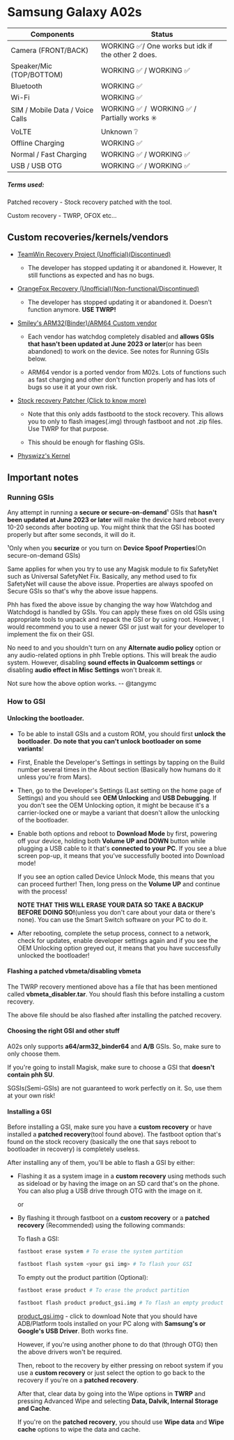 # Samsung Galaxy A02s

| Components | Status |
| --- | --- |
| Camera (FRONT/BACK) | WORKING ✅/ One works but idk if the other 2 does. |
| Speaker/Mic (TOP/BOTTOM) | WORKING ✅ / WORKING ✅ |
| Bluetooth | WORKING ✅ |
| Wi-Fi | WORKING ✅ |
| SIM / Mobile Data / Voice Calls | WORKING ✅ /  WORKING ✅ / Partially works ✳️ |
| VoLTE | Unknown ❔ |
| Offline Charging | WORKING ✅ |
| Normal / Fast Charging | WORKING ✅ / WORKING ✅ |
| USB / USB OTG | WORKING ✅ / WORKING ✅ |

##### Terms used:

Patched recovery - Stock recovery patched with the tool.

Custom recovery - TWRP, OFOX etc...

## Custom recoveries/kernels/vendors

- [TeamWin Recovery Project (Unofficial)(Discontinued)](https://forum.xda-developers.com/t/recovery-unofficial-twrp-for-galaxy-a02s-snapdragon.4294377/)
  
  - The developer has stopped updating it or abandoned it. However, It still functions as expected and has no bugs.
    
- [OrangeFox Recovery (Unofficial)(Non-functional/Discontinued)](https://forum.xda-developers.com/t/recovery-unofficial-twrp-for-galaxy-a02s-snapdragon.4294377/)
  
  - The developer has stopped updating it or abandoned it. Doesn't function anymore. **USE TWRP!**
    
- [Smiley's ARM32(Binder)/ARM64 Custom vendor](https://t.me/samsung_galaxy_m01_a01_m11_a11)
  
  - Each vendor has watchdog completely disabled and **allows GSIs that hasn't been updated at June 2023 or later**(or has been abandoned) to work on the device. See notes for Running GSIs below.
    
  - ARM64 vendor is a ported vendor from M02s. Lots of functions such as fast charging and other don't function properly and has lots of bugs so use it at your own risk.
    
- [Stock recovery Patcher (Click to know more)](https://github.com/tangymc/Patch-Recovery)
  
  - Note that this only adds fastbootd to the stock recovery. This allows you to only to flash images(.img) through fastboot and not .zip files. Use TWRP for that purpose.
    
  - This should be enough for flashing GSIs.
    
- [Physwizz's Kernel](https://t.me/physwizz2)
  

## Important notes

### Running GSIs

Any attempt in running a **secure or secure-on-demand**¹ GSIs that **hasn't been updated at June 2023 or later** will make the device hard reboot every 10-20 seconds after booting up. You might think that the GSI has booted properly but after some seconds, it will do it.

¹Only when you **securize** or you turn on **Device Spoof Properties**(On secure-on-demand GSIs)

Same applies for when you try to use any Magisk module to fix SafetyNet such as Universal SafetyNet Fix. Basically, any method used to fix SafetyNet will cause the above issue. Properties are always spoofed on Secure GSIs so that's why the above issue happens.

Phh has fixed the above issue by changing the way how Watchdog and Watchdogd is handled by GSIs. You can apply these fixes on old GSIs using appropriate tools to unpack and repack the GSI or by using root. However, I would recommend you to use a newer GSI or just wait for your developer to implement the fix on their GSI.

No need to and you shouldn't turn on any **Alternate audio policy** option or any audio-related options in phh Treble options. This will break the audio system. However, disabling **sound effects in Qualcomm settings** or disabling **audio effect in Misc Settings** won't break it.

Not sure how the above option works. -- @tangymc

### How to GSI

#### Unlocking the bootloader.

- To be able to install GSIs and a custom ROM, you should first **unlock the bootloader**. **Do note that you can't unlock bootloader on some variants**!
  
- First, Enable the Developer's Settings in settings by tapping on the Build number several times in the About section (Basically how humans do it unless you're from Mars).
  
- Then, go to the Developer's Settings (Last setting on the home page of Settings) and you should see **OEM Unlocking** and **USB Debugging**. If you don't see the OEM Unlocking option, it might be because it's a carrier-locked one or maybe a variant that doesn't allow the unlocking of the bootloader.
  
- Enable both options and reboot to **Download Mode** by first, powering off your device, holding both **Volume UP and DOWN** button while plugging a USB cable to it that's **connected to your PC**. If you see a blue screen pop-up, it means that you've successfully booted into Download mode!
  
  If you see an option called Device Unlock Mode, this means that you can proceed further! Then, long press on the **Volume UP** and continue with the process!
  
  **NOTE THAT THIS WILL ERASE YOUR DATA SO TAKE A BACKUP BEFORE DOING SO!**(unless you don't care about your data or there's none). You can use the Smart Switch software on your PC to do it.
  
- After rebooting, complete the setup process, connect to a network, check for updates, enable developer settings again and if you see the OEM Unlocking option greyed out, it means that you have successfully unlocked the bootloader!
  

#### Flashing a patched vbmeta/disabling vbmeta

The TWRP recovery mentioned above has a file that has been mentioned called **vbmeta_disabler.tar**. You should flash this before installing a custom recovery.

The above file should be also flashed after installing the patched recovery.

#### Choosing the right GSI and other stuff

A02s only supports **a64/arm32_binder64** and **A/B** GSIs. So, make sure to only choose them.

If you're going to install Magisk, make sure to choose a GSI that **doesn't contain phh SU**.

SGSIs(Semi-GSIs) are not guaranteed to work perfectly on it. So, use them at your own risk!

#### Installing a GSI

Before installing a GSI, make sure you have a **custom recovery** or have installed a **patched recovery**(tool found above). The fastboot option that's found on the stock recovery (basically the one that says reboot to bootloader in recovery) is completely useless.

After installing any of them, you'll be able to flash a GSI by either:

- Flashing it as a system image in a **custom recovery** using methods such as sideload or by having the image on an SD card that's on the phone. You can also plug a USB drive through OTG with the image on it.
  
  or
  
- By flashing it through fastboot on a **custom recovery** or a **patched recovery** (Recommended) using the following commands:
  
  To flash a GSI:
  
  ```bash
  fastboot erase system # To erase the system partition
  ```
  
  ```bash
  fastboot flash system <your gsi img> # To flash your GSI
  ```
  
  To empty out the product partition (Optional):
  
  ```bash
  fastboot erase product # To erase the product partition
  ```
  
  ```bash
  fastboot flash product product_gsi.img # To flash an empty product image
  ```
  
  [product_gsi.img](https://forum.xda-developers.com/attachments/product_gsi-img.5371179/) - click to download 
  Note that you should have ADB/Platform tools installed on your PC along with **Samsung's or Google's USB Driver**. Both works fine.
  
  However, if you're using another phone to do that (through OTG) then the above drivers won't be required.
  
  Then, reboot to the recovery by either pressing on reboot system if you use a **custom recovery** or just select the option to go back to the recovery if you're on a **patched recovery**.
  
  After that, clear data by going into the Wipe options in **TWRP** and pressing Advanced Wipe and selecting **Data, Dalvik, Internal Storage and Cache**.
  
  If you're on the **patched recovery**, you should use **Wipe data** and **Wipe cache** options to wipe the data and cache.
